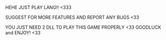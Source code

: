 HEHE JUST PLAY LANG!! <333 

SUGGEST FOR MORE FEATURES AND REPORT ANY BUGS <33 

YOU JUST NEED 2 DLL TO PLAY THIS GAME PROPERLY <33 GOODLUCK and ENJOY! <33
